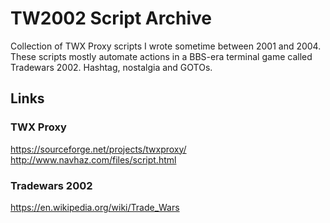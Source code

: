 # TW2002 Script Archive

Collection of TWX Proxy scripts I wrote sometime between 2001 and 2004.   
These scripts mostly automate actions in a BBS-era terminal game called Tradewars 2002. Hashtag, nostalgia and GOTOs.

## Links

### TWX Proxy
https://sourceforge.net/projects/twxproxy/  
http://www.navhaz.com/files/script.html

### Tradewars 2002
https://en.wikipedia.org/wiki/Trade_Wars

